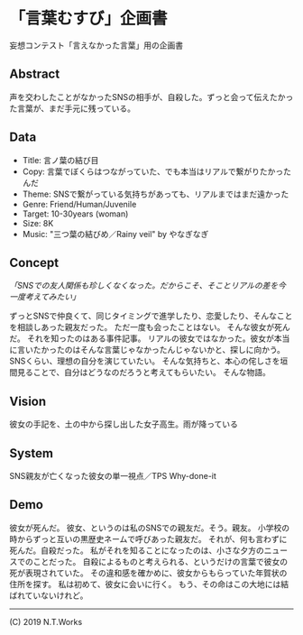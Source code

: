 # 「言葉むすび」企画書

妄想コンテスト「言えなかった言葉」用の企画書

## Abstract

声を交わしたことがなかったSNSの相手が、自殺した。ずっと会って伝えたかった言葉が、まだ手元に残っている。

## Data

- Title: 言ノ葉の結び目
- Copy: 言葉でぼくらはつながっていた、でも本当はリアルで繋がりたかったんだ
- Theme: SNSで繋がっている気持ちがあっても、リアルまではまだ遠かった
- Genre: Friend/Human/Juvenile
- Target: 10-30years (woman)
- Size: 8K
- Music: "三つ葉の結びめ／Rainy veil" by やなぎなぎ

## Concept

_「SNSでの友人関係も珍しくなくなった。だからこそ、そことリアルの差を今一度考えてみたい」_

ずっとSNSで仲良くて、同じタイミングで進学したり、恋愛したり、そんなことを相談しあった親友だった。
ただ一度も会ったことはない。
そんな彼女が死んだ。
それを知ったのはある事件記事。
リアルの彼女ではなかった。彼女が本当に言いたかったのはそんな言葉じゃなかったんじゃないかと、探しに向かう。
SNSくらい、理想の自分を演じていたい。
そんな気持ちと、本心の侘しさを垣間見ることで、自分はどうなのだろうと考えてもらいたい。
そんな物語。

## Vision

彼女の手記を、土の中から探し出した女子高生。雨が降っている

## System

SNS親友が亡くなった彼女の単一視点／TPS
Why-done-it

## Demo

彼女が死んだ。
彼女、というのは私のSNSでの親友だ。そう。親友。
小学校の時からずっと互いの黒歴史ネームで呼びあった親友だ。
それが、何も言わずに死んだ。自殺だった。
私がそれを知ることになったのは、小さな夕方のニュースでのことだった。
自殺によるものと考えられる、というだけの言葉で彼女の死が表現されていた。
その違和感を確かめに、彼女からもらっていた年賀状の住所を探す。
私は初めて、彼女に会いに行く。
もう、その命はこの大地には結ばれていないけれど。

---
(C) 2019 N.T.Works

